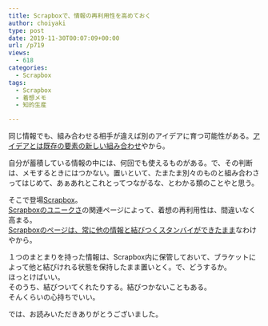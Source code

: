 ```yaml
---
title: Scrapboxで、情報の再利用性を高めておく
author: choiyaki
type: post
date: 2019-11-30T00:07:09+00:00
url: /p719
views:
  - 618
categories:
  - Scrapbox
tags:
  - Scrapbox
  - 着想メモ
  - 知的生産

---
```

同じ情報でも、組み合わせる相手が違えば別のアイデアに育つ可能性がある。[アイデアとは既存の要素の新しい組み合わせ][1]やから。

自分が蓄積している情報の中には、何回でも使えるものがある。で、その判断は、メモするときにはつかない。置いといて、たまたま別々のものと組み合わさってはじめて、あぁあれとこれとってつながるな、とわかる類のことやと思う。

そこで登場[Scrapbox][2]。  
[Scrapboxのユニークさ][3]の関連ページによって、着想の再利用性は、間違いなく高まる。  
[Scrapboxのページは、常に他の情報と結びつくスタンバイができたまま][4]なわけやから。

１つのまとまりを持った情報は、Scrapbox内に保管しておいて、ブラケットによって他と結びけれる状態を保持したまま置いとく。で、どうするか。  
ほっとけばいい。  
そのうち、結びついてくれたりする。結びつかないこともある。  
そんくらいの心持ちでいい。

では、お読みいただきありがとうございました。

 [1]: https://scrapbox.io/choiyaki-hondana/%E3%82%A2%E3%82%A4%E3%83%87%E3%82%A2%E3%81%A8%E3%81%AF%E6%97%A2%E5%AD%98%E3%81%AE%E8%A6%81%E7%B4%A0%E3%81%AE%E6%96%B0%E3%81%97%E3%81%84%E7%B5%84%E3%81%BF%E5%90%88%E3%82%8F%E3%81%9B
 [2]: https://scrapbox.io/choiyaki-hondana/Scrapbox
 [3]: https://scrapbox.io/choiyaki-hondana/Scrapbox%E3%81%AE%E3%83%A6%E3%83%8B%E3%83%BC%E3%82%AF%E3%81%95
 [4]: https://scrapbox.io/choiyaki-hondana/Scrapbox%E3%81%AE%E3%83%9A%E3%83%BC%E3%82%B8%E3%81%AF%E3%80%81%E5%B8%B8%E3%81%AB%E4%BB%96%E3%81%AE%E6%83%85%E5%A0%B1%E3%81%A8%E7%B5%90%E3%81%B3%E3%81%A4%E3%81%8F%E3%82%B9%E3%82%BF%E3%83%B3%E3%83%90%E3%82%A4%E3%81%8C%E3%81%A7%E3%81%8D%E3%81%9F%E3%81%BE%E3%81%BE